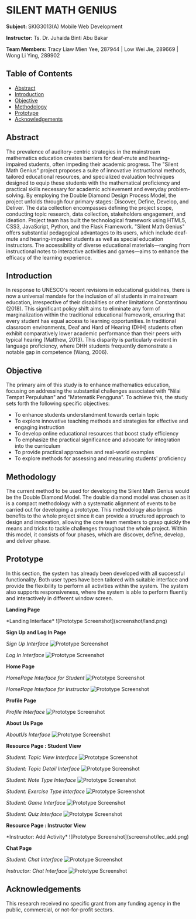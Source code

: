 <h1>SILENT MATH GENIUS</h1>
<p><strong>Subject: </strong>SKIG3013(A) Mobile Web Development</p>
<p><strong>Instructor: </strong>	Ts. Dr. Juhaida Binti Abu Bakar</p>
<p><strong>Team Members: </strong>Tracy Liaw Mien Yee, 287944 | Low Wei Jie, 289669 | Wong Li Ying, 289902</p>

## Table of Contents
- [Abstract](#abstract)
- [Introduction](#introduction)
- [Objective](#objective)
- [Methodology](#methodology)
- [Prototype](#prototype)
- [Acknowledgements](#acknowledgements)

## Abstract
The prevalence of auditory-centric strategies in the mainstream mathematics education creates barriers for deaf-mute and hearing-impaired students, often impeding their academic progress. The "Silent Math Genius" project proposes a suite of innovative instructional methods, tailored educational resources, and specialized evaluation techniques designed to equip these students with the mathematical proficiency and practical skills necessary for academic achievement and everyday problem-solving. By employing the Double Diamond Design Process Model, the project unfolds through four primary stages: Discover, Define, Develop, and Deliver. The data collection encompasses defining the project scope, conducting topic research, data collection, stakeholders engagement, and ideation. Project team has built the technological framework using HTML5, CSS3, JavaScript, Python, and the Flask Framework. "Silent Math Genius" offers substantial pedagogical advantages to its users, which include deaf-mute and hearing-impaired students as well as special education instructors. The accessibility of diverse educational materials—ranging from instructional notes to interactive activities and games—aims to enhance the efficacy of the learning experience.

## Introduction
In response to UNESCO's recent revisions in educational guidelines, there is now a universal mandate for the inclusion of all students in mainstream education, irrespective of their disabilities or other limitations Constantinou (2018). This significant policy shift aims to eliminate any form of marginalization within the traditional educational framework, ensuring that every student has equal access to learning opportunities. In traditional classroom environments, Deaf and Hard of Hearing (DHH) students often exhibit comparatively lower academic performance than their peers with typical hearing (Matthew, 2013). This disparity is particularly evident in language proficiency, where DHH students frequently demonstrate a notable gap in competence (Wang, 2006).

## Objective

The primary aim of this study is to enhance mathematics education, focusing on addressing the substantial challenges associated with "Nilai Tempat Perpuluhan" and "Matematik Pengguna". To achieve this, the study sets forth the following specific objectives:

- To enhance students understandment towards certain topic
- To explore innovative teaching methods and strategies for effective and engaging instruction
- To develop online educational resources that boost study efficiency 
- To emphasize the practical significance and advocate for integration into the curriculum
- To provide practical approaches and real-world examples
- To explore methods for assessing and measuring students' proficiency



## Methodology
The current method to be used for developing the Silent Math Genius would be the Double Diamond Model. The double diamond model was chosen as it is a compact methodology with a systematic alignment of events to be carried out for developing a prototype. This methodology also brings benefits to the whole project since it can provide a structured approach to design and innovation, allowing the core team members to grasp quickly the means and tricks to tackle challenges throughout the whole project. Within this model, it consists of four phases, which are discover, define, develop, and deliver phase.


## Prototype
In this section, the system has already been developed with all successful functionality. Both user types have been tailored with suitable interface and provide the flexibility to perform all activities within the system. The system also supports responsiveness, where the system is able to perform fluently and interactively in different window screen.

<p><strong>Landing Page</strong></p>
*Landing Interface*
![Prototype Screenshot](screenshot/land.png)

<p><strong>Sign Up and Log In Page</strong></p>

*Sign Up Interface*
![Prototype Screenshot](screenshot/signup.png)

*Log In Interface*
![Prototype Screenshot](screenshot/login.png)

<p><strong>Home Page</strong></p>

*HomePage Interface for Student*
![Prototype Screenshot](screenshot/stu_main.png)

*HomePage Interface for Instructor*
![Prototype Screenshot](screenshot/lec_main.png)

<p><strong>Profile Page</strong></p>

*Profile Interface*
![Prototype Screenshot](screenshot/profile.png)

<p><strong>About Us Page</strong></p>

*AboutUs Interface*
![Prototype Screenshot](screenshot/question.png)

<p><strong>Resource Page : Student View</strong></p>

*Student: Topic View Interface*
![Prototype Screenshot](screenshot/stu_pick.png)

*Student: Topic Detail Interface*
![Prototype Screenshot](screenshot/stu_topic.png)

*Student: Note Type Interface*
![Prototype Screenshot](screenshot/stu_notetype.png)

*Student: Exercise Type Interface*
![Prototype Screenshot](screenshot/stu_exetype.png)

*Student: Game Interface*
![Prototype Screenshot](screenshot/game.png)

*Student: Quiz Interface*
![Prototype Screenshot](screenshot/stu_quiz.png)

<p><strong>Resource Page : Instructor View</strong></p>
*Instructor: Add Activity*
![Prototype Screenshot](screenshot/lec_add.png)
<p><strong>Chat Page</strong></p>

*Student: Chat Interface*
![Prototype Screenshot](screenshot/stu_chat.png)

*Instructor: Chat Interface*
![Prototype Screenshot](screenshot/lec_chat.png)

## Acknowledgements
This research received no specific grant from any funding agency in the public, commercial, or not-for-profit sectors.
